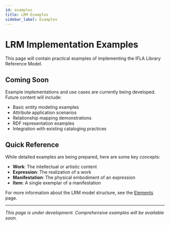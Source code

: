 ```yaml
---
id: examples
title: LRM Examples
sidebar_label: Examples
---
```


# LRM Implementation Examples

This page will contain practical examples of implementing the IFLA Library Reference Model.

## Coming Soon

Example implementations and use cases are currently being developed. Future content will include:

- Basic entity modeling examples
- Attribute application scenarios
- Relationship mapping demonstrations
- RDF representation examples
- Integration with existing cataloging practices

## Quick Reference

While detailed examples are being prepared, here are some key concepts:

- **Work**: The intellectual or artistic content
- **Expression**: The realization of a work
- **Manifestation**: The physical embodiment of an expression
- **Item**: A single exemplar of a manifestation

For more information about the LRM model structure, see the [Elements](/docs/elements) page.

---

*This page is under development. Comprehensive examples will be available soon.*